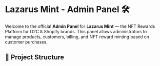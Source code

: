 
# Lazarus Mint - Admin Panel 🛠️

Welcome to the official **Admin Panel** for **Lazarus Mint** — the NFT Rewards Platform for D2C & Shopify brands. This panel allows administrators to manage products, customers, billing, and NFT reward minting based on customer purchases.

## 🔗 Project Structure


